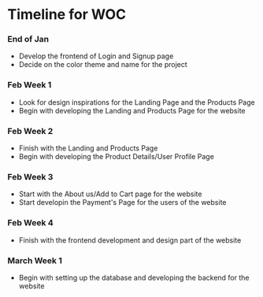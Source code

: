 # Timeline for WOC

### End of Jan 

* Develop the frontend of Login and Signup page
* Decide on the color theme and name for the project

### Feb Week 1 

* Look for design inspirations for the Landing Page and the Products Page
* Begin with developing the Landing and Products Page for the website  

### Feb Week 2

* Finish with the Landing and Products Page
* Begin with developing the Product Details/User Profile Page

### Feb Week 3

* Start with the About us/Add to Cart page for the website
* Start developin the Payment's Page for the users of the website

### Feb Week 4

* Finish with the frontend development and design part of the website

### March Week 1

* Begin with setting up the database and developing the backend for the website

